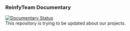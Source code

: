 ### ReinfyTeam Documentary
[![Documentary Status](https://readthedocs.org/projects/reinfyteam-documentary/badge/?version=latest)](https://docs.reinfy.tk/)<br>
This repository is trying to be updated about our projects.
